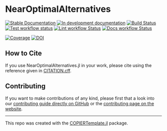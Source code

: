 # NearOptimalAlternatives

<!-- This check was disabled because these links don't exist until you push, create documentation, and create your first release -->
<!-- markdown-link-check-disable -->
[![Stable Documentation](https://img.shields.io/badge/docs-stable-blue.svg)](https://TulipaEnergy.github.io/NearOptimalAlternatives.jl/stable)
[![In development documentation](https://img.shields.io/badge/docs-dev-blue.svg)](https://TulipaEnergy.github.io/NearOptimalAlternatives.jl/dev)
[![Build Status](https://github.com/TulipaEnergy/NearOptimalAlternatives.jl/workflows/Test/badge.svg)](https://github.com/TulipaEnergy/NearOptimalAlternatives.jl/actions)
[![Test workflow status](https://github.com/TulipaEnergy/NearOptimalAlternatives.jl/actions/workflows/Test.yml/badge.svg?branch=main)](https://github.com/TulipaEnergy/NearOptimalAlternatives.jl/actions/workflows/Test.yml?query=branch%3Amain)
[![Lint workflow Status](https://github.com/TulipaEnergy/NearOptimalAlternatives.jl/actions/workflows/Lint.yml/badge.svg?branch=main)](https://github.com/TulipaEnergy/NearOptimalAlternatives.jl/actions/workflows/Lint.yml?query=branch%3Amain)
[![Docs workflow Status](https://github.com/TulipaEnergy/NearOptimalAlternatives.jl/actions/workflows/Docs.yml/badge.svg?branch=main)](https://github.com/TulipaEnergy/NearOptimalAlternatives.jl/actions/workflows/Docs.yml?query=branch%3Amain)

[![Coverage](https://codecov.io/gh/TulipaEnergy/NearOptimalAlternatives.jl/branch/master/graph/badge.svg)](https://codecov.io/gh/TulipaEnergy/NearOptimalAlternatives.jl)
[![DOI](https://zenodo.org/badge/DOI/FIXME)](https://doi.org/FIXME)

## How to Cite

If you use NearOptimalAlternatives.jl in your work, please cite using the reference given in [CITATION.cff](https://github.com/TulipaEnergy/NearOptimalAlternatives.jl/blob/main/CITATION.cff).

## Contributing

If you want to make contributions of any kind, please first that a look into our [contributing guide directly on GitHub](docs/src/contributing.md) or the [contributing page on the website](https://TulipaEnergy.github.io/NearOptimalAlternatives.jl/dev/contributing/).

---

This repo was created with the [COPIERTemplate.jl](https://github.com/abelsiqueira/COPIERTemplate.jl) package.
